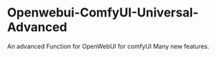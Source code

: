 # Openwebui-ComfyUI-Universal-Advanced
An advanced Function for OpenWebUI for comfyUI
Many new features.

